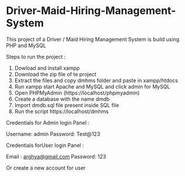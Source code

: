 # Driver-Maid-Hiring-Management-System

This project of a Driver / Maid Hiring Management System is build using PHP and MySQL

Steps to run the project :

1) Dowload and install xampp
2) Download the zip file of te project
3) Extract the files and copy dmhms folder and paste in xampp/htdocs
4) Run xampp start Apache and MySQL and click admin for MySQL
5) Open PHPMyAdmin (https://localhost/phpmyadmin)
6) Create a database with the name dmdb
7) Import dmdb.sql file present inside SQL file
8) Run the script https://localhost/dmhms

Credentials for Admin login Panel :

Username: admin 
Password: Test@123

Credentials forUser login Panel :

Email : arghya@gmail.com 
Password: 123

Or create a new account for user
